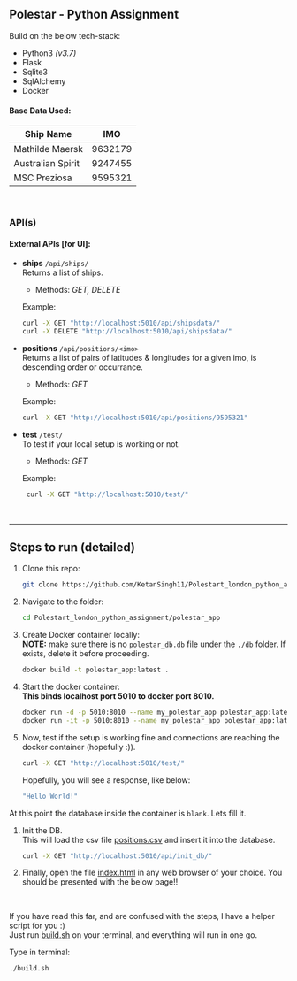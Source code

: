 ## Polestar - Python Assignment

Build on the below tech-stack:
- Python3 _(v3.7)_
- Flask
- Sqlite3
- SqlAlchemy
- Docker

#### Base Data Used:
|     Ship Name     |   IMO   |
------------------- | --------
| Mathilde Maersk   | 9632179 |
| Australian Spirit | 9247455 |
| MSC Preziosa      | 9595321 |

<br>  

### API(s)    
#### External APIs [for UI]:    
- **ships** `/api/ships/`    
    Returns a list of ships.
    - Methods: _GET, DELETE_

    Example:
    ```bash
    curl -X GET "http://localhost:5010/api/shipsdata/"
    curl -X DELETE "http://localhost:5010/api/shipsdata/"
    ```

- **positions** `/api/positions/<imo>`   
    Returns a list of pairs of latitudes & longitudes for a given imo, is descending order or occurrance.
    - Methods: _GET_  
    
    Example:    
    ```bash
    curl -X GET "http://localhost:5010/api/positions/9595321"
    ```

- **test** `/test/`  
    To test if your local setup is working or not.
    - Methods: _GET_
    
    Example:
    ```bash
     curl -X GET "http://localhost:5010/test/"
    ```

<br>

---

## Steps to run (detailed)

1. Clone this repo:
    ```bash
    git clone https://github.com/KetanSingh11/Polestart_london_python_assignment.git
    ```

2. Navigate to the folder:
    ```bash
    cd Polestart_london_python_assignment/polestar_app
    ```

3. Create Docker container locally:   
    **NOTE:** make sure there is no `polestar_db.db` file under the `./db` folder. If exists, delete it before proceeding.
    ```bash
    docker build -t polestar_app:latest .
    ```
    
4. Start the docker container:   
   __This binds localhost port 5010 to docker port 8010.__    
    ```bash
    docker run -d -p 5010:8010 --name my_polestar_app polestar_app:latest
    docker run -it -p 5010:8010 --name my_polestar_app polestar_app:latest
    ```

5. Now, test if the setup is working fine and connections are reaching the docker container (hopefully :)).
    ```bash
    curl -X GET "http://localhost:5010/test/"
    ```    

    Hopefully, you will see a response, like below:
    ```bash
    "Hello World!"
    ```    

    
At this point the database inside the container is `blank`. Lets fill it.   
1. Init the DB.   
   This will load the csv file [positions.csv](positions.csv) and insert it into the database.
    ```bash
    curl -X GET "http://localhost:5010/api/init_db/"
    ```   
     
2. Finally, open the file [index.html](../index.html) in any web browser of your choice.
   You should be presented with the below page!!


<br>

If you have read this far, and are confused with the steps, I have a helper script for you :)   
Just run [build.sh](../build.sh) on your terminal, and everything will run in one go.   

Type in terminal:
```bash
./build.sh
```
